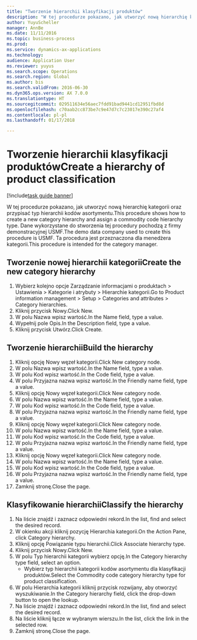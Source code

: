 ```yaml
--- 
title: "Tworzenie hierarchii klasyfikacji produktów"
description: "W tej procedurze pokazano, jak utworzyć nową hierarchię kategorii oraz przypisać typ hierarchii kodów asortymentu."
author: YuyuScheller
manager: AnnBe
ms.date: 11/11/2016
ms.topic: business-process
ms.prod: 
ms.service: dynamics-ax-applications
ms.technology: 
audience: Application User
ms.reviewer: yuyus
ms.search.scope: Operations
ms.search.region: Global
ms.author: bis
ms.search.validFrom: 2016-06-30
ms.dyn365.ops.version: AX 7.0.0
ms.translationtype: HT
ms.sourcegitcommit: 029511634e56aec7fdd91bad9441cd12951fbd8d
ms.openlocfilehash: c70aab2cc873be7c9e47d7c7c23017e390c27af4
ms.contentlocale: pl-pl
ms.lasthandoff: 01/17/2018

---
```

# <a name="create-a-hierarchy-of-product-classification"></a><span data-ttu-id="9f012-103">Tworzenie hierarchii klasyfikacji produktów</span><span class="sxs-lookup"><span data-stu-id="9f012-103">Create a hierarchy of product classification</span></span>

[!include[task guide banner](../../includes/task-guide-banner.md)]

<span data-ttu-id="9f012-104">W tej procedurze pokazano, jak utworzyć nową hierarchię kategorii oraz przypisać typ hierarchii kodów asortymentu.</span><span class="sxs-lookup"><span data-stu-id="9f012-104">This procedure shows how to create a new category hierarchy and assign a commodity code hierarchy type.</span></span> <span data-ttu-id="9f012-105">Dane wykorzystane do stworzenia tej procedury pochodzą z firmy demonstracyjnej USMF.</span><span class="sxs-lookup"><span data-stu-id="9f012-105">The demo data company used to create this procedure is USMF.</span></span> <span data-ttu-id="9f012-106">Ta procedura jest przeznaczona dla menedżera kategorii.</span><span class="sxs-lookup"><span data-stu-id="9f012-106">This procedure is intended for the category manager.</span></span>


## <a name="create-the-new-category-hierarchy"></a><span data-ttu-id="9f012-107">Tworzenie nowej hierarchii kategorii</span><span class="sxs-lookup"><span data-stu-id="9f012-107">Create the new category hierarchy</span></span>
1. <span data-ttu-id="9f012-108">Wybierz kolejno opcje Zarządzanie informacjami o produktach > Ustawienia > Kategorie i atrybuty > Hierarchie kategorii.</span><span class="sxs-lookup"><span data-stu-id="9f012-108">Go to Product information management > Setup > Categories and attributes > Category hierarchies.</span></span>
2. <span data-ttu-id="9f012-109">Kliknij przycisk Nowy.</span><span class="sxs-lookup"><span data-stu-id="9f012-109">Click New.</span></span>
3. <span data-ttu-id="9f012-110">W polu Nazwa wpisz wartość.</span><span class="sxs-lookup"><span data-stu-id="9f012-110">In the Name field, type a value.</span></span>
4. <span data-ttu-id="9f012-111">Wypełnij pole Opis.</span><span class="sxs-lookup"><span data-stu-id="9f012-111">In the Description field, type a value.</span></span>
5. <span data-ttu-id="9f012-112">Kliknij przycisk Utwórz.</span><span class="sxs-lookup"><span data-stu-id="9f012-112">Click Create.</span></span>

## <a name="build-the-hierarchy"></a><span data-ttu-id="9f012-113">Tworzenie hierarchii</span><span class="sxs-lookup"><span data-stu-id="9f012-113">Build the hierarchy</span></span>
1. <span data-ttu-id="9f012-114">Kliknij opcję Nowy węzeł kategorii.</span><span class="sxs-lookup"><span data-stu-id="9f012-114">Click New category node.</span></span>
2. <span data-ttu-id="9f012-115">W polu Nazwa wpisz wartość.</span><span class="sxs-lookup"><span data-stu-id="9f012-115">In the Name field, type a value.</span></span>
3. <span data-ttu-id="9f012-116">W polu Kod wpisz wartość.</span><span class="sxs-lookup"><span data-stu-id="9f012-116">In the Code field, type a value.</span></span>
4. <span data-ttu-id="9f012-117">W polu Przyjazna nazwa wpisz wartość.</span><span class="sxs-lookup"><span data-stu-id="9f012-117">In the Friendly name field, type a value.</span></span>
5. <span data-ttu-id="9f012-118">Kliknij opcję Nowy węzeł kategorii.</span><span class="sxs-lookup"><span data-stu-id="9f012-118">Click New category node.</span></span>
6. <span data-ttu-id="9f012-119">W polu Nazwa wpisz wartość.</span><span class="sxs-lookup"><span data-stu-id="9f012-119">In the Name field, type a value.</span></span>
7. <span data-ttu-id="9f012-120">W polu Kod wpisz wartość.</span><span class="sxs-lookup"><span data-stu-id="9f012-120">In the Code field, type a value.</span></span>
8. <span data-ttu-id="9f012-121">W polu Przyjazna nazwa wpisz wartość.</span><span class="sxs-lookup"><span data-stu-id="9f012-121">In the Friendly name field, type a value.</span></span>
9. <span data-ttu-id="9f012-122">Kliknij opcję Nowy węzeł kategorii.</span><span class="sxs-lookup"><span data-stu-id="9f012-122">Click New category node.</span></span>
10. <span data-ttu-id="9f012-123">W polu Nazwa wpisz wartość.</span><span class="sxs-lookup"><span data-stu-id="9f012-123">In the Name field, type a value.</span></span>
11. <span data-ttu-id="9f012-124">W polu Kod wpisz wartość.</span><span class="sxs-lookup"><span data-stu-id="9f012-124">In the Code field, type a value.</span></span>
12. <span data-ttu-id="9f012-125">W polu Przyjazna nazwa wpisz wartość.</span><span class="sxs-lookup"><span data-stu-id="9f012-125">In the Friendly name field, type a value.</span></span>
13. <span data-ttu-id="9f012-126">Kliknij opcję Nowy węzeł kategorii.</span><span class="sxs-lookup"><span data-stu-id="9f012-126">Click New category node.</span></span>
14. <span data-ttu-id="9f012-127">W polu Nazwa wpisz wartość.</span><span class="sxs-lookup"><span data-stu-id="9f012-127">In the Name field, type a value.</span></span>
15. <span data-ttu-id="9f012-128">W polu Kod wpisz wartość.</span><span class="sxs-lookup"><span data-stu-id="9f012-128">In the Code field, type a value.</span></span>
16. <span data-ttu-id="9f012-129">W polu Przyjazna nazwa wpisz wartość.</span><span class="sxs-lookup"><span data-stu-id="9f012-129">In the Friendly name field, type a value.</span></span>
17. <span data-ttu-id="9f012-130">Zamknij stronę.</span><span class="sxs-lookup"><span data-stu-id="9f012-130">Close the page.</span></span>

## <a name="classify-the-hierarchy"></a><span data-ttu-id="9f012-131">Klasyfikowanie hierarchii</span><span class="sxs-lookup"><span data-stu-id="9f012-131">Classify the hierarchy</span></span>
1. <span data-ttu-id="9f012-132">Na liście znajdź i zaznacz odpowiedni rekord.</span><span class="sxs-lookup"><span data-stu-id="9f012-132">In the list, find and select the desired record.</span></span>
2. <span data-ttu-id="9f012-133">W okienku akcji kliknij pozycję Hierarchia kategorii.</span><span class="sxs-lookup"><span data-stu-id="9f012-133">On the Action Pane, click Category hierarchy.</span></span>
3. <span data-ttu-id="9f012-134">Kliknij opcję Powiązanie typu hierarchii.</span><span class="sxs-lookup"><span data-stu-id="9f012-134">Click Associate hierarchy type.</span></span>
4. <span data-ttu-id="9f012-135">Kliknij przycisk Nowy.</span><span class="sxs-lookup"><span data-stu-id="9f012-135">Click New.</span></span>
5. <span data-ttu-id="9f012-136">W polu Typ hierarchii kategorii wybierz opcję.</span><span class="sxs-lookup"><span data-stu-id="9f012-136">In the Category hierarchy type field, select an option.</span></span>
    * <span data-ttu-id="9f012-137">Wybierz typ hierarchii kategorii kodów asortymentu dla klasyfikacji produktów.</span><span class="sxs-lookup"><span data-stu-id="9f012-137">Select the Commodity code category hierarchy type for product classification.</span></span>  
6. <span data-ttu-id="9f012-138">W polu Hierarchia kategorii kliknij przycisk rozwijany, aby otworzyć wyszukiwanie.</span><span class="sxs-lookup"><span data-stu-id="9f012-138">In the Category hierarchy field, click the drop-down button to open the lookup.</span></span>
7. <span data-ttu-id="9f012-139">Na liście znajdź i zaznacz odpowiedni rekord.</span><span class="sxs-lookup"><span data-stu-id="9f012-139">In the list, find and select the desired record.</span></span>
8. <span data-ttu-id="9f012-140">Na liście kliknij łącze w wybranym wierszu.</span><span class="sxs-lookup"><span data-stu-id="9f012-140">In the list, click the link in the selected row.</span></span>
9. <span data-ttu-id="9f012-141">Zamknij stronę.</span><span class="sxs-lookup"><span data-stu-id="9f012-141">Close the page.</span></span>


